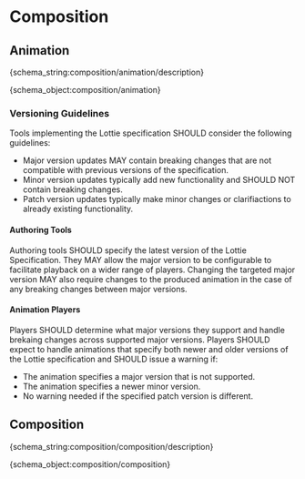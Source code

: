# Composition

<h2 id="animation">Animation</h2>

{schema_string:composition/animation/description}

{schema_object:composition/animation}

### Versioning Guidelines

Tools implementing the Lottie specification SHOULD consider the following
guidelines:

* Major version updates MAY contain breaking changes that are not compatible
with previous versions of the specification.
* Minor version updates typically add new functionality and SHOULD NOT
contain breaking changes.
* Patch version updates typically make minor changes or clarifiactions to
already existing functionality.

#### Authoring Tools

Authoring tools SHOULD specify the latest version of the Lottie Specification.
They MAY allow the major version to be configurable to facilitate playback on a
wider range of players. Changing the targeted major version MAY also require
changes to the produced animation in the case of any breaking changes between
major versions.

#### Animation Players

Players SHOULD determine what major versions they support and handle brekaing
changes across supported major versions. Players SHOULD expect to handle
animations that specify both newer and older versions of the Lottie
specification and SHOULD issue a warning if:

* The animation specifies a major version that is not supported.
* The animation specifies a newer minor version.
* No warning needed if the specified patch version is different.

<h2 id="composition">Composition</h2>

{schema_string:composition/composition/description}

{schema_object:composition/composition}
